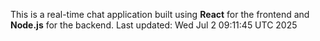 This is a real-time chat application built using **React** for the frontend and **Node.js** for the backend.
Last updated: Wed Jul  2 09:11:45 UTC 2025
